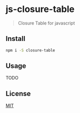 # js-closure-table

> Closure Table for javascript

## Install

```bash
npm i -S closure-table
```

## Usage

TODO

## License

[MIT](http://vjpr.mit-license.org)
